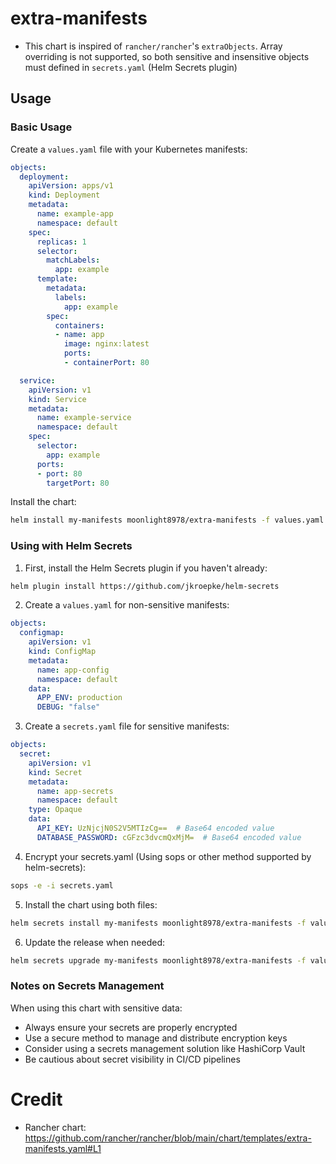 # extra-manifests

- This chart is inspired of `rancher/rancher`'s `extraObjects`. Array overriding is not supported, so both sensitive and insensitive objects must defined in `secrets.yaml` (Helm Secrets plugin)

## Usage

### Basic Usage

Create a `values.yaml` file with your Kubernetes manifests:

```yaml
objects:
  deployment:
    apiVersion: apps/v1
    kind: Deployment
    metadata:
      name: example-app
      namespace: default
    spec:
      replicas: 1
      selector:
        matchLabels:
          app: example
      template:
        metadata:
          labels:
            app: example
        spec:
          containers:
          - name: app
            image: nginx:latest
            ports:
            - containerPort: 80

  service:
    apiVersion: v1
    kind: Service
    metadata:
      name: example-service
      namespace: default
    spec:
      selector:
        app: example
      ports:
      - port: 80
        targetPort: 80
```

Install the chart:

```bash
helm install my-manifests moonlight8978/extra-manifests -f values.yaml
```

### Using with Helm Secrets

1. First, install the Helm Secrets plugin if you haven't already:

```bash
helm plugin install https://github.com/jkroepke/helm-secrets
```

2. Create a `values.yaml` for non-sensitive manifests:

```yaml
objects:
  configmap:
    apiVersion: v1
    kind: ConfigMap
    metadata:
      name: app-config
      namespace: default
    data:
      APP_ENV: production
      DEBUG: "false"
```

3. Create a `secrets.yaml` file for sensitive manifests:

```yaml
objects:
  secret:
    apiVersion: v1
    kind: Secret
    metadata:
      name: app-secrets
      namespace: default
    type: Opaque
    data:
      API_KEY: UzNjcjN0S2V5MTIzCg==  # Base64 encoded value
      DATABASE_PASSWORD: cGFzc3dvcmQxMjM=  # Base64 encoded value
```

4. Encrypt your secrets.yaml (Using sops or other method supported by helm-secrets):

```bash
sops -e -i secrets.yaml
```

5. Install the chart using both files:

```bash
helm secrets install my-manifests moonlight8978/extra-manifests -f values.yaml -f secrets.yaml
```

6. Update the release when needed:

```bash
helm secrets upgrade my-manifests moonlight8978/extra-manifests -f values.yaml -f secrets.yaml
```

### Notes on Secrets Management

When using this chart with sensitive data:
- Always ensure your secrets are properly encrypted
- Use a secure method to manage and distribute encryption keys
- Consider using a secrets management solution like HashiCorp Vault
- Be cautious about secret visibility in CI/CD pipelines

# Credit

- Rancher chart: https://github.com/rancher/rancher/blob/main/chart/templates/extra-manifests.yaml#L1

